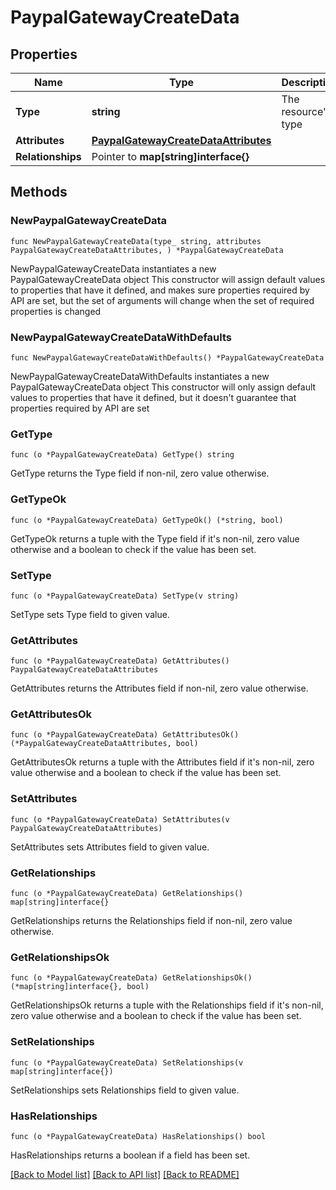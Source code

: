 # PaypalGatewayCreateData

## Properties

Name | Type | Description | Notes
------------ | ------------- | ------------- | -------------
**Type** | **string** | The resource&#39;s type | 
**Attributes** | [**PaypalGatewayCreateDataAttributes**](PaypalGatewayCreateDataAttributes.md) |  | 
**Relationships** | Pointer to **map[string]interface{}** |  | [optional] 

## Methods

### NewPaypalGatewayCreateData

`func NewPaypalGatewayCreateData(type_ string, attributes PaypalGatewayCreateDataAttributes, ) *PaypalGatewayCreateData`

NewPaypalGatewayCreateData instantiates a new PaypalGatewayCreateData object
This constructor will assign default values to properties that have it defined,
and makes sure properties required by API are set, but the set of arguments
will change when the set of required properties is changed

### NewPaypalGatewayCreateDataWithDefaults

`func NewPaypalGatewayCreateDataWithDefaults() *PaypalGatewayCreateData`

NewPaypalGatewayCreateDataWithDefaults instantiates a new PaypalGatewayCreateData object
This constructor will only assign default values to properties that have it defined,
but it doesn't guarantee that properties required by API are set

### GetType

`func (o *PaypalGatewayCreateData) GetType() string`

GetType returns the Type field if non-nil, zero value otherwise.

### GetTypeOk

`func (o *PaypalGatewayCreateData) GetTypeOk() (*string, bool)`

GetTypeOk returns a tuple with the Type field if it's non-nil, zero value otherwise
and a boolean to check if the value has been set.

### SetType

`func (o *PaypalGatewayCreateData) SetType(v string)`

SetType sets Type field to given value.


### GetAttributes

`func (o *PaypalGatewayCreateData) GetAttributes() PaypalGatewayCreateDataAttributes`

GetAttributes returns the Attributes field if non-nil, zero value otherwise.

### GetAttributesOk

`func (o *PaypalGatewayCreateData) GetAttributesOk() (*PaypalGatewayCreateDataAttributes, bool)`

GetAttributesOk returns a tuple with the Attributes field if it's non-nil, zero value otherwise
and a boolean to check if the value has been set.

### SetAttributes

`func (o *PaypalGatewayCreateData) SetAttributes(v PaypalGatewayCreateDataAttributes)`

SetAttributes sets Attributes field to given value.


### GetRelationships

`func (o *PaypalGatewayCreateData) GetRelationships() map[string]interface{}`

GetRelationships returns the Relationships field if non-nil, zero value otherwise.

### GetRelationshipsOk

`func (o *PaypalGatewayCreateData) GetRelationshipsOk() (*map[string]interface{}, bool)`

GetRelationshipsOk returns a tuple with the Relationships field if it's non-nil, zero value otherwise
and a boolean to check if the value has been set.

### SetRelationships

`func (o *PaypalGatewayCreateData) SetRelationships(v map[string]interface{})`

SetRelationships sets Relationships field to given value.

### HasRelationships

`func (o *PaypalGatewayCreateData) HasRelationships() bool`

HasRelationships returns a boolean if a field has been set.


[[Back to Model list]](../README.md#documentation-for-models) [[Back to API list]](../README.md#documentation-for-api-endpoints) [[Back to README]](../README.md)


